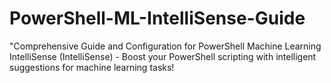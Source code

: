 # PowerShell-ML-IntelliSense-Guide
"Comprehensive Guide and Configuration for PowerShell Machine Learning IntelliSense (IntelliSense) - Boost your PowerShell scripting with intelligent suggestions for machine learning tasks!
